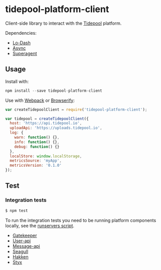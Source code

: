 # tidepool-platform-client

Client-side library to interact with the [Tidepool](http://tidepool.org/) platform.

Dependencies:

- [Lo-Dash](http://lodash.com/)
- [Async](https://github.com/caolan/async)
- [Superagent](http://visionmedia.github.io/superagent/)

## Usage

Install with:

```javascript
npm install --save tidepool-platform-client
```

Use with [Webpack](webpack.github.io/) or [Browserify](browserify.org):

```javascript
var createTidepoolClient = require('tidepool-platform-client');

var tidepool = createTidepoolClient({
  host: 'https://api.tidepool.io',
  uploadApi: 'https://uploads.tidepool.io',
  log: {
    warn: function() {},
    info: function() {},
    debug: function() {}
  },
  localStore: window.localStorage,
  metricsSource: 'myApp',
  metricsVersion: '0.1.0'
});
```

## Test

### Integration tests

```bash
$ npm test
```

To run the integration tests you need to be running platform components locally, see the [runservers script](https://github.com/tidepool-org/tools).

- [Gatekeeper](https://github.com/tidepool-org/gatekeeper)
- [User-api](https://github.com/tidepool-org/user-api)
- [Message-api](https://github.com/tidepool-org/message-api)
- [Seagull](https://github.com/tidepool-org/seagull)
- [Hakken](https://github.com/tidepool-org/hakken)
- [Styx](https://github.com/tidepool-org/styx)
